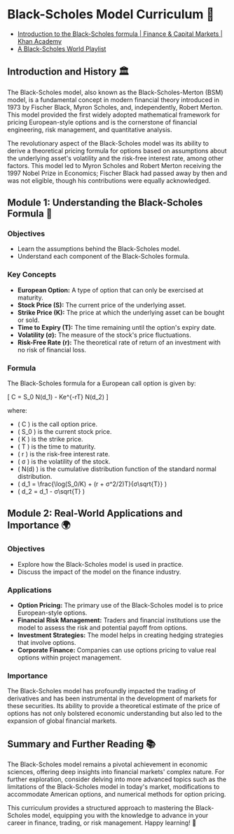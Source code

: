 # Black-Scholes Model Curriculum 📘

- [Introduction to the Black-Scholes formula | Finance & Capital Markets | Khan Academy](https://youtu.be/pr-u4LCFYEY?si=dwPt29mtEvlmr6KP)
- [A Black-Scholes World Playlist](https://youtu.be/6LhV32OIZ1Y?si=yspeuyFyKU4y5x2T)

## Introduction and History 🏛️

The Black-Scholes model, also known as the Black-Scholes-Merton (BSM) model, is a fundamental concept in modern financial theory introduced in 1973 by Fischer Black, Myron Scholes, and, independently, Robert Merton. This model provided the first widely adopted mathematical framework for pricing European-style options and is the cornerstone of financial engineering, risk management, and quantitative analysis.

The revolutionary aspect of the Black-Scholes model was its ability to derive a theoretical pricing formula for options based on assumptions about the underlying asset's volatility and the risk-free interest rate, among other factors. This model led to Myron Scholes and Robert Merton receiving the 1997 Nobel Prize in Economics; Fischer Black had passed away by then and was not eligible, though his contributions were equally acknowledged.

## Module 1: Understanding the Black-Scholes Formula 📐

### Objectives
- Learn the assumptions behind the Black-Scholes model.
- Understand each component of the Black-Scholes formula.

### Key Concepts
- **European Option:** A type of option that can only be exercised at maturity.
- **Stock Price (S):** The current price of the underlying asset.
- **Strike Price (K):** The price at which the underlying asset can be bought or sold.
- **Time to Expiry (T):** The time remaining until the option's expiry date.
- **Volatility (σ):** The measure of the stock's price fluctuations.
- **Risk-Free Rate (r):** The theoretical rate of return of an investment with no risk of financial loss.

### Formula
The Black-Scholes formula for a European call option is given by:

\[ C = S_0 N(d_1) - Ke^{-rT} N(d_2) \]

where:
- \( C \) is the call option price.
- \( S_0 \) is the current stock price.
- \( K \) is the strike price.
- \( T \) is the time to maturity.
- \( r \) is the risk-free interest rate.
- \( σ \) is the volatility of the stock.
- \( N(d) \) is the cumulative distribution function of the standard normal distribution.
- \( d_1 = \frac{\log(S_0/K) + (r + σ^2/2)T}{σ\sqrt{T}} \)
- \( d_2 = d_1 - σ\sqrt{T} \)

## Module 2: Real-World Applications and Importance 🌍

### Objectives
- Explore how the Black-Scholes model is used in practice.
- Discuss the impact of the model on the finance industry.

### Applications
- **Option Pricing:** The primary use of the Black-Scholes model is to price European-style options.
- **Financial Risk Management:** Traders and financial institutions use the model to assess the risk and potential payoff from options.
- **Investment Strategies:** The model helps in creating hedging strategies that involve options.
- **Corporate Finance:** Companies can use options pricing to value real options within project management.

### Importance
The Black-Scholes model has profoundly impacted the trading of derivatives and has been instrumental in the development of markets for these securities. Its ability to provide a theoretical estimate of the price of options has not only bolstered economic understanding but also led to the expansion of global financial markets.

## Summary and Further Reading 📚

The Black-Scholes model remains a pivotal achievement in economic sciences, offering deep insights into financial markets' complex nature. For further exploration, consider delving into more advanced topics such as the limitations of the Black-Scholes model in today's market, modifications to accommodate American options, and numerical methods for option pricing.

This curriculum provides a structured approach to mastering the Black-Scholes model, equipping you with the knowledge to advance in your career in finance, trading, or risk management. Happy learning! 🚀
